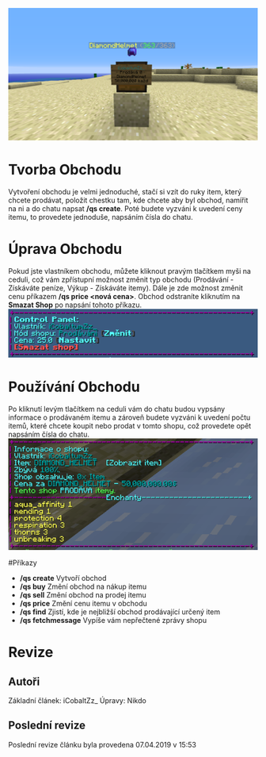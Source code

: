 <!-- TITLE: Hráčské obchody -->
<!-- SUBTITLE: Nástroj pro tvorbu vlastních obchodů pro prodej a nákup itemů -->
![Qshop](/uploads/shop/qshop.png "Qshop")

# Tvorba Obchodu
Vytvoření obchodu je velmi jednoduché, stačí si vzít do ruky item, který chcete prodávat, položit chestku tam, kde chcete aby byl obchod, namířit na ni a do chatu napsat **/qs create**.
Poté budete vyzváni k uvedení ceny itemu, to provedete jednoduše, napsáním čísla do chatu.

# Úprava Obchodu
Pokud jste vlastníkem obchodu, můžete kliknout pravým tlačítkem myši na ceduli, což vám zpřístupní možnost změnit typ obchodu (Prodávání - Získáváte peníze, Výkup - Získáváte itemy). Dále je zde možnost změnit cenu příkazem **/qs price <nová cena>**. Obchod odstraníte kliknutím na **Smazat Shop**  po napsání tohoto příkazu.
![Zmena](/uploads/shop/zmena.png "Zmena")

# Používání Obchodu
Po kliknutí levým tlačítkem na ceduli vám do chatu budou vypsány informace o prodávaném itemu a zároveň budete vyzváni k uvedení počtu itemů, které chcete koupit nebo prodat v tomto shopu, což provedete opět napsáním čísla do chatu.
![Informace](/uploads/shop/informace.png "Informace")

#Příkazy
* **/qs create** Vytvoří obchod
* **/qs buy** Změní obchod na nákup itemu
* **/qs sell** Změní obchod na prodej itemu
* **/qs price** Změní cenu itemu v obchodu
* **/qs find** Zjistí, kde je nejbližší obchod prodávající určený item
* **/qs fetchmessage** Vypíše vám nepřečtené zprávy shopu

# Revize
## Autoři
Základní článek: iCobaltZz_
Úpravy: Nikdo

## Poslední revize
Poslední revize článku byla provedena 07.04.2019 v 15:53